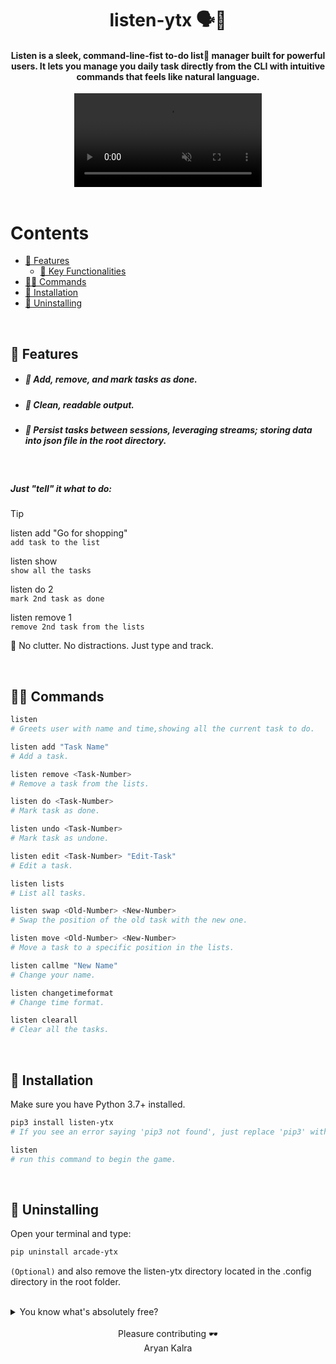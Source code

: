 <div align='center'>
  
# listen-ytx 🗣️📝

#### Listen is a sleek, command-line-fist to-do list📝 manager built for powerful users. It lets you manage you daily task directly from the CLI with intuitive commands that feels like natural language.

<video src="https://github.com/user-attachments/assets/77903333-37d9-4f88-9d99-385dbee61288" autoplay muted loop />


</div>

<br/>

# Contents

- [💎 Features](#-features)
  - [ 🚀 Key Functionalities](#-add-remove-and-mark-tasks-as-done)
- [👨‍💻 Commands](#-commands)
- [🚀 Installation](#-installation)
- [🚮 Uninstalling](#-uninstalling)

<br/>

## 💎 Features

- ##### 📌 Add, remove, and mark tasks as done.
- ##### 🧾 Clean, readable output.
- ##### 📂 Persist tasks between sessions, leveraging streams; storing data into json file in the root directory.

<br/>


##### Just "tell" it what to do:

> [!TIP]
> listen add "Go for shopping"  
> `add task to the list`
>
> listen show  
> `show all the tasks`
>
> listen do 2  
> `mark 2nd task as done`
>
> listen remove 1  
> `remove 2nd task from the lists`

🧠 No clutter. No distractions. Just type and track.

<br/>

## 👨‍💻 Commands

```bash
listen
# Greets user with name and time,showing all the current task to do.

listen add "Task Name"
# Add a task.

listen remove <Task-Number>
# Remove a task from the lists.

listen do <Task-Number>
# Mark task as done.

listen undo <Task-Number>
# Mark task as undone.

listen edit <Task-Number> "Edit-Task"
# Edit a task.

listen lists
# List all tasks.

listen swap <Old-Number> <New-Number>
# Swap the position of the old task with the new one.

listen move <Old-Number> <New-Number>
# Move a task to a specific position in the lists.

listen callme "New Name"
# Change your name.

listen changetimeformat
# Change time format.

listen clearall
# Clear all the tasks.
```

<br/>

## 🚀 Installation

Make sure you have Python 3.7+ installed.

```bash
pip3 install listen-ytx
# If you see an error saying 'pip3 not found', just replace 'pip3' with 'pip'.

listen
# run this command to begin the game.
```

<br/>

## 🚮 Uninstalling

Open your terminal and type:

```bash
pip uninstall arcade-ytx
```

`(Optional)`
and also remove the listen-ytx directory located in the .config directory in the root folder.

<br/>

<details>
  <summary>You know what's absolutely free?</summary>

- Leaving a ⭐ star
- 🍴Forking the repository
- No hidden fees, no subscriptions — just pure open-source love🥰!

</details>

<br/>

<div align="center">
Pleasure contributing 🕶️ <br>
Aryan Kalra

</div>
